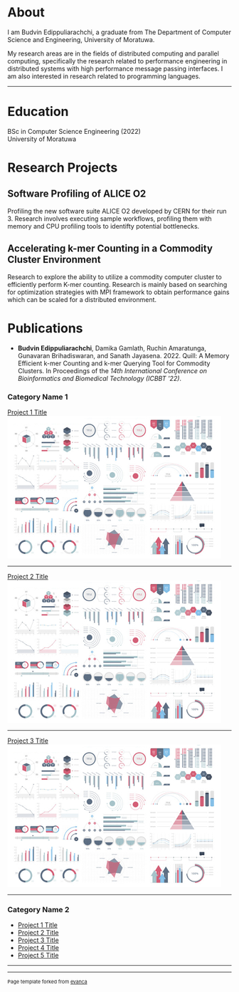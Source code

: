 # About

I am Budvin Edippuliarachchi, a graduate from The Department of Computer Science and Engineering, University of Moratuwa.

My research areas are in the fields of distributed computing and parallel computing, specifically the research related to performance engineering in distributed systems with high performance message passing interfaces. I am also
interested in research related to programming languages.

---

# Education
BSc in Computer Science Engineering (2022)
<br>University of Moratuwa

# Research Projects

## Software Profiling of ALICE O2
Profiling the new software suite ALICE O2 developed by CERN for their run 3. Research involves executing sample workflows, profiling them with memory and CPU profiling tools to identifty potential bottlenecks.

## Accelerating k-mer Counting in a Commodity Cluster Environment

Research to explore the ability to utilize a commodity computer cluster to efficiently perform K-mer counting. Research is mainly based on searching for optimization strategies with MPI framework to obtain performance gains which can be scaled for a distributed environment.

# Publications

- <b>Budvin Edippuliarachchi</b>, Damika Gamlath, Ruchin Amaratunga, Gunavaran Brihadiswaran, and Sanath Jayasena. 2022. Quill: A Memory Efficient k-mer Counting and k-mer Querying Tool for Commodity Clusters. In Proceedings of the <i>14th International Conference on Bioinformatics and Biomedical Technology (ICBBT '22)</i>.
<a href="https://dl.acm.org/doi/10.1145/3543377.3543389"><i class="fa fa-link"></i></a>
<a href="pdf/quill.pdf"><i class="fa fa-file-text"></i></a>



### Category Name 1 

[Project 1 Title](/sample_page)
<img src="images/dummy_thumbnail.jpg?raw=true"/>

---
[Project 2 Title](/pdf/sample_presentation.pdf)
<img src="images/dummy_thumbnail.jpg?raw=true"/>

---
[Project 3 Title](http://example.com/)
<img src="images/dummy_thumbnail.jpg?raw=true"/>

---

### Category Name 2

- [Project 1 Title](http://example.com/)
- [Project 2 Title](http://example.com/)
- [Project 3 Title](http://example.com/)
- [Project 4 Title](http://example.com/)
- [Project 5 Title](http://example.com/)

---




---
<p style="font-size:11px">Page template forked from <a href="https://github.com/evanca/quick-portfolio">evanca</a></p>
<!-- Remove above link if you don't want to attibute -->
